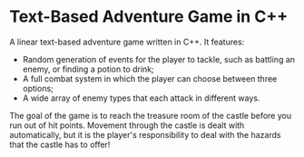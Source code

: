 # Text-Based Adventure Game in C++
A linear text-based adventure game written in C++. It features: 
- Random generation of events for the player to tackle, such as battling an enemy, or finding a potion to drink; 
- A full combat system in which the player can choose between three options; 
- A wide array of enemy types that each attack in different ways. 

The goal of the game is to reach the treasure room of the castle before you run out of hit points. Movement through the castle is dealt with automatically, but it is the player's responsibility to deal with the hazards that the castle has to offer! 
